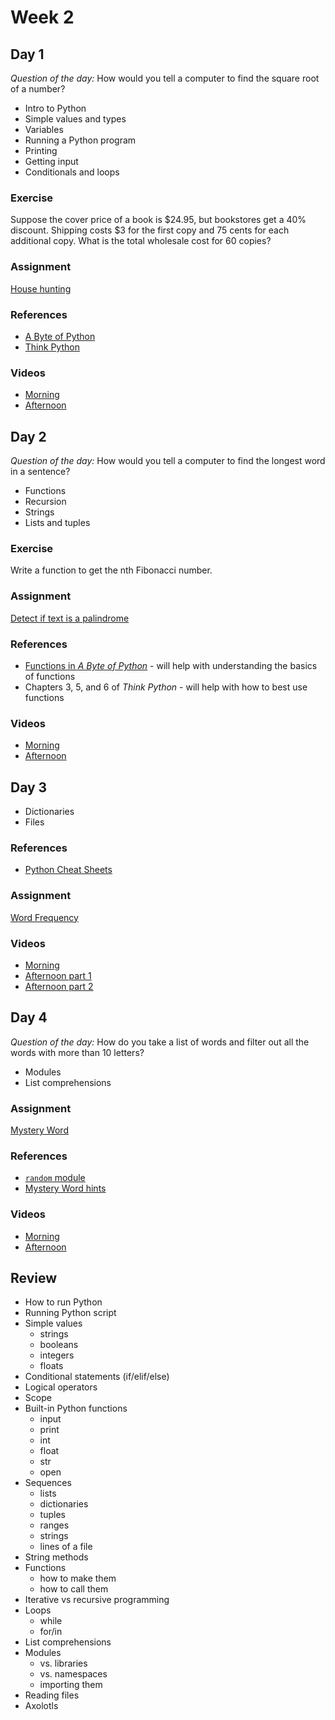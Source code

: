 # Week 2

## Day 1

_Question of the day:_ How would you tell a computer to find the square root of a number?

- Intro to Python
- Simple values and types
- Variables
- Running a Python program
- Printing
- Getting input
- Conditionals and loops

### Exercise

Suppose the cover price of a book is $24.95, but bookstores get a 40% discount. Shipping costs $3 for the first copy and 75 cents for each additional copy. What is the total wholesale cost for 60 copies?

### Assignment

[House hunting](https://classroom.github.com/a/rL5uNkZt)

### References

- [A Byte of Python](https://python.swaroopch.com/)
- [Think Python](http://greenteapress.com/thinkpython2/html/index.html)

### Videos

- [Morning](https://drive.google.com/file/d/1duuM-JdibZMh7JhZs5j3Od51y3LRnWqN/view)
- [Afternoon](https://drive.google.com/file/d/1UBZgH4FEWCz38qTzOLzEVr4oi9ZpZRlo/view)

## Day 2

_Question of the day:_ How would you tell a computer to find the longest word in a sentence?

- Functions
- Recursion
- Strings
- Lists and tuples

### Exercise

Write a function to get the nth Fibonacci number.

### Assignment

[Detect if text is a palindrome](https://classroom.github.com/a/9Ss--3rP)

### References

- [Functions in _A Byte of Python_](https://python.swaroopch.com/functions.html) - will help with understanding the basics of functions
- Chapters 3, 5, and 6 of _Think Python_ - will help with how to best use functions

### Videos

- [Morning](https://drive.google.com/file/d/150UTMfNyBC9mmjKf8A8wfPEyUMbrTBiW/view)
- [Afternoon](https://drive.google.com/file/d/1Zz4j1JiMv6xpsnDjna2pufbympAjUgR1/view)

## Day 3

- Dictionaries
- Files

### References

- [Python Cheat Sheets](https://ehmatthes.github.io/pcc/cheatsheets/README.html)

### Assignment

[Word Frequency](https://classroom.github.com/a/zdIbNW0H)

### Videos

- [Morning](https://drive.google.com/file/d/1pWarXXbVqYxGd3MYJhNv_NlkfWuIqJXE/view)
- [Afternoon part 1](https://drive.google.com/file/d/1FRr_LRhUeuCbtnRMMg2MrHzwDsUtL9ZA/view)
- [Afternoon part 2](https://drive.google.com/file/d/1kA36FVmfEMWso_b_6Sm7FEUiqMCWThke/view)

## Day 4

_Question of the day:_ How do you take a list of words and filter out all the words with more than 10 letters?

- Modules
- List comprehensions

### Assignment

[Mystery Word](https://classroom.github.com/a/WdYQZ2Fm)

### References

- [`random` module](https://docs.python.org/3/library/random.html)
- [Mystery Word hints](mystery-word-hints.md)

### Videos

- [Morning](https://drive.google.com/file/d/1wBotrvCzP7dbrUvlhD5nJOQYVmX4fSG7/view)
- [Afternoon](https://drive.google.com/file/d/1sGxahGIhtFlQf3HoSKAloO-IXgO6H3jT/view)

## Review

- How to run Python
- Running Python script
- Simple values
  - strings
  - booleans
  - integers
  - floats
- Conditional statements (if/elif/else)
- Logical operators
- Scope
- Built-in Python functions
  - input
  - print
  - int
  - float
  - str
  - open
- Sequences
  - lists
  - dictionaries
  - tuples
  - ranges
  - strings
  - lines of a file
- String methods
- Functions
  - how to make them
  - how to call them
- Iterative vs recursive programming
- Loops
  - while
  - for/in
- List comprehensions
- Modules
  - vs. libraries
  - vs. namespaces
  - importing them
- Reading files
- Axolotls

